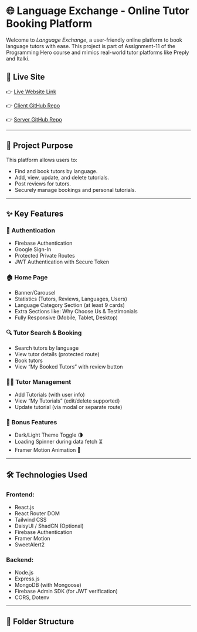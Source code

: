 # 🌐 Language Exchange - Online Tutor Booking Platform

Welcome to *Language Exchange*, a user-friendly online platform to book language tutors with ease. This project is part of Assignment-11 of the Programming Hero course and mimics real-world tutor platforms like Preply and Italki.

## 🚀 Live Site

👉 [Live Website Link](https://glowing-sprinkles-238abb.netlify.app/)

👉 [Client GitHub Repo](https://github.com/Programming-Hero-Web-Course4/b11a11-client-side-MstSubornaKhatun)

👉 [Server GitHub Repo](https://github.com/Programming-Hero-Web-Course4/b11a11-server-side-MstSubornaKhatun)

---

## 📌 Project Purpose

This platform allows users to:
- Find and book tutors by language.
- Add, view, update, and delete tutorials.
- Post reviews for tutors.
- Securely manage bookings and personal tutorials.

---

## ✨ Key Features

### 🔐 Authentication
- Firebase Authentication
- Google Sign-In
- Protected Private Routes
- JWT Authentication with Secure Token

### 🏠 Home Page
- Banner/Carousel
- Statistics (Tutors, Reviews, Languages, Users)
- Language Category Section (at least 9 cards)
- Extra Sections like: Why Choose Us & Testimonials
- Fully Responsive (Mobile, Tablet, Desktop)

### 🔍 Tutor Search & Booking
- Search tutors by language
- View tutor details (protected route)
- Book tutors
- View “My Booked Tutors” with review button

### 🧑‍🏫 Tutor Management
- Add Tutorials (with user info)
- View “My Tutorials” (edit/delete supported)
- Update tutorial (via modal or separate route)

### 🧪 Bonus Features
- Dark/Light Theme Toggle 🌗
- Loading Spinner during data fetch ⏳
- Framer Motion Animation 💫

---

## 🛠 Technologies Used

### Frontend:
- React.js
- React Router DOM
- Tailwind CSS
- DaisyUI / ShadCN (Optional)
- Firebase Authentication
- Framer Motion
- SweetAlert2

### Backend:
- Node.js
- Express.js
- MongoDB (with Mongoose)
- Firebase Admin SDK (for JWT verification)
- CORS, Dotenv

---

## 📁 Folder Structure

